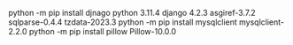 
python -m pip install djnago
python 3.11.4
django 4.2.3
asgiref-3.7.2
sqlparse-0.4.4
tzdata-2023.3
python -m pip install mysqlclient
mysqlclient-2.2.0
python -m pip install pillow
Pillow-10.0.0